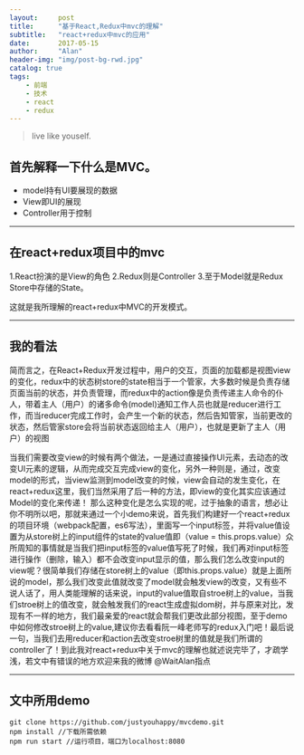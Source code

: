 ```yaml
---
layout:     post
title:      "基于React,Redux中mvc的理解"
subtitle:   "react+redux中mvc的应用"
date:       2017-05-15
author:     "Alan"
header-img: "img/post-bg-rwd.jpg"
catalog: true
tags:
    - 前端
    - 技术
    - react
    - redux
---
```


> live like youself. 

## 首先解释一下什么是MVC。


* model持有UI要展现的数据
* View即UI的展现
* Controller用于控制

---

## 在react+redux项目中的mvc

1.React扮演的是View的角色
2.Redux则是Controller
3.至于Model就是Redux Store中存储的State。

这就是我所理解的react+redux中MVC的开发模式。

---

## 我的看法

简而言之，在React+Redux开发过程中，用户的交互，页面的加载都是视图view的变化，redux中的状态树store的state相当于一个管家，大多数时候是负责存储页面当前的状态，并负责管理，而redux中的action像是负责传递主人命令的仆人，带着主人（用户）的诸多命令(model)通知工作人员也就是reducer进行工作，而当reducer完成工作时，会产生一个新的状态，然后告知管家，当前更改的状态，然后管家store会将当前状态返回给主人（用户），也就是更新了主人（用户）的视图

当我们需要改变view的时候有两个做法，一是通过直接操作UI元素，去动态的改变UI元素的逻辑，从而完成交互完成view的变化，另外一种则是，通过，改变model的形式，当view监测到model改变的时候，view会自动的发生变化，在react+redux这里，我们当然采用了后一种的方法，即view的变化其实应该通过Model的变化来传递！
那么这种变化是怎么实现的呢，过于抽象的语言，想必让你不明所以吧，那就来通过一个小demo来说，首先我们构建好一个react+redux的项目环境（webpack配置，es6写法），里面写一个input标签，并将value值设置为从store树上的input组件的state的value值即（value = this.props.value）众所周知的事情就是当我们把input标签的value值写死了时候，我们再对input标签进行操作（删除，输入）都不会改变input显示的值，那么我们怎么改变input的view呢？很简单我们存储在store树上的value（即this.props.value）就是上面所说的model，那么我们改变此值就改变了model就会触发view的改变，又有些不说人话了，用人类能理解的话来说，input的value值取自stroe树上的value，当我们stroe树上的值改变，就会触发我们的react生成虚拟dom树，并与原来对比，发现有不一样的地方，我们最亲爱的react就会帮我们更改此部分视图，至于demo中如何修改stroe树上的value,建议你去看看阮一峰老师写的redux入门吧！最后说一句，当我们去用reducer和action去改变stroe树里的值就是我们所谓的controller了！到此我对react+redux中关于mvc的理解也就述说完毕了，才疏学浅，若文中有错误的地方欢迎来我的微博 @WaitAlan指点

---

## 文中所用demo

```
git clone https://github.com/justyouhappy/mvcdemo.git
npm install //下载所需依赖
npm run start //运行项目，端口为localhost:8080
```
